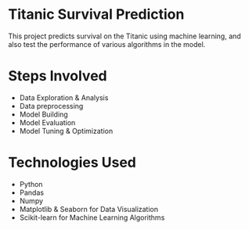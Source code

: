 # Titanic Survival Prediction
This project predicts  survival on the Titanic using machine learning, and also test the performance of various algorithms in the model.

# Steps Involved
- Data Exploration & Analysis
- Data preprocessing
- Model Building
- Model Evaluation
- Model Tuning & Optimization

# Technologies Used
- Python
- Pandas
- Numpy
- Matplotlib & Seaborn for Data Visualization
- Scikit-learn for Machine Learning Algorithms
